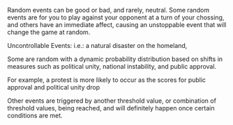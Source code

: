 Random events can be good or bad, and rarely, neutral. Some random events are for you to play against your opponent at a turn of your chossing, and others have an immediate affect, causing an unstoppable event that will change the game at random. 

Uncontrollable Events: 
i.e.: a natural disaster on the homeland, 

Some are random with a dynamic probability distribution based on shifts in measures such as political unity, national instability, and public approval.

For example, a protest is more likely to occur as the scores for public approval and political unity drop 

Other events are triggered by another threshold value, or combination of threshold values, being reached, and will definitely happen once certain conditions are met.